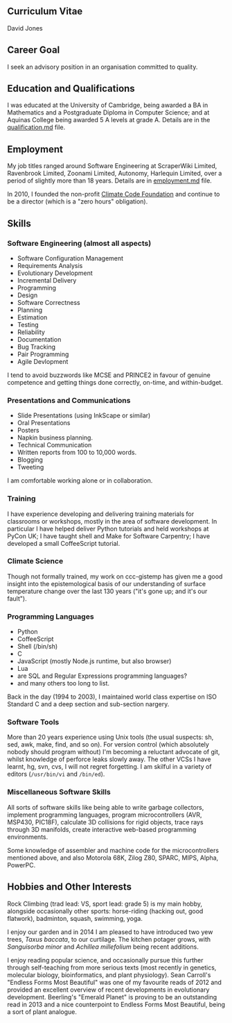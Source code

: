 ## Curriculum Vitae ##

David Jones

## Career Goal ##

I seek an advisory position in an organisation committed to
quality.

## Education and Qualifications ##

I was educated at the University of Cambridge, being awarded a BA in
Mathematics and a Postgraduate Diploma in Computer Science;
and at Aquinas College being awarded 5 A levels at grade A.  Details
are in the [qualification.md](qualification.md) file.

## Employment ##

My job titles ranged around Software Engineering at
ScraperWiki Limited, Ravenbrook Limited, Zoonami Limited,
Autonomy, Harlequin Limited, over a period of slightly more than
18 years.  Details are in [employment.md](employment.md) file.

In 2010, I founded the non-profit [Climate Code Foundation](http://climatecode.org) and
continue to be a director (which is a "zero hours" obligation).

## Skills ##

### Software Engineering (almost all aspects) ###

* Software Configuration Management
* Requirements Analysis
* Evolutionary Development
* Incremental Delivery
* Programming
* Design
* Software Correctness
* Planning
* Estimation
* Testing
* Reliability
* Documentation
* Bug Tracking
* Pair Programming
* Agile Devlopment

I tend to avoid buzzwords like MCSE
and PRINCE2 in favour of genuine competence and getting things
done correctly, on-time, and within-budget.

### Presentations and Communications ###

* Slide Presentations (using InkScape or similar)
* Oral Presentations
* Posters
* Napkin business planning.
* Technical Communication
* Written reports from 100 to 10,000 words.
* Blogging
* Tweeting

I am comfortable working alone or in collaboration.

### Training ###

I have experience developing and delivering training materials for
classrooms or workshops, mostly in the area of software development.
In particular I have helped deliver Python tutorials and held
workshops at PyCon UK; I have taught shell and Make for Software
Carpentry; I have developed a small CoffeeScript tutorial.


### Climate Science ###

Though not formally trained, my work on
ccc-gistemp has given me a good insight into the
epistemological basis of our understanding of surface
temperature change over the last 130 years ("it's gone up; and
it's our fault").

### Programming Languages ###

* Python
* CoffeeScript
* Shell (/bin/sh)
* C
* JavaScript (mostly Node.js runtime, but also browser)
* Lua
* are SQL and Regular Expressions programming languages?
* and many others too long to list.

Back in the day (1994 to 2003), I maintained world class
expertise on ISO Standard C and a deep section and sub-section
nargery.

### Software Tools ###

More than 20 years experience using Unix tools (the usual suspects: sh,
sed, awk, make, find, and so on). For version control (which
absolutely nobody should program without) I'm becoming a reluctant
advocate of git, whilst knowledge of perforce leaks slowly away. The
other VCSs I have learnt, hg, svn, cvs, I will not regret forgetting.
I am skilful in a variety of editors (`/usr/bin/vi` and `/bin/ed`).

### Miscellaneous Software Skills ###

All sorts of software skills like being able to write garbage
collectors, implement programming languages, program microcontrollers
(AVR, MSP430, PIC18F), calculate 3D collisions for rigid objects,
trace rays through 3D manifolds, create interactive web-based
programming environments.

Some knowledge of assembler and machine code for the
microcontrollers mentioned above, and also Motorola 68K, Zilog
Z80, SPARC, MIPS, Alpha, PowerPC.

## Hobbies and Other Interests ##

Rock Climbing (trad lead: VS, sport lead: grade 5) is my main hobby,
alongside occasionally other sports: horse-riding (hacking out, good
flatwork), badminton, squash, swimming, yoga.

I enjoy our garden and in 2014 I am pleased to have introduced two yew
trees, *Taxus baccata*, to our curtilage. The kitchen potager
grows, with *Sanguisorba minor* and *Achillea millefolium* being
recent additions.

I enjoy reading popular science, and occasionally pursue this
further through self-teaching from more serious texts (most recently
in genetics, molecular biology, bioinformatics, and plant physiology).
Sean Carroll's "Endless Forms Most Beautiful" was one of my
favourite reads of 2012 and provided an excellent overview of recent
developments in evolutionary development.  Beerling's "Emerald
Planet" is proving to be an outstanding read in 2013 and a nice
counterpoint to Endless Forms Most Beautiful, being a sort of
plant analogue.
